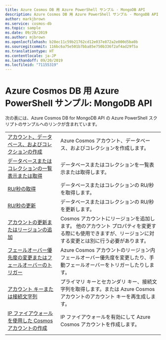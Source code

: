 ```yaml
---
title: Azure Cosmos DB 用 Azure PowerShell サンプル - MongoDB API
description: Azure Cosmos DB 用 Azure PowerShell サンプル - MongoDB API
author: markjbrown
ms.service: cosmos-db
ms.topic: sample
ms.date: 09/20/2019
ms.author: mjbrown
ms.openlocfilehash: b28ec11c59b21762cd12e037e872a2e000d5ba0b
ms.sourcegitcommit: 116bc6a75e501b7bba85e750b336f2af4ad29f5a
ms.translationtype: HT
ms.contentlocale: ja-JP
ms.lasthandoff: 09/20/2019
ms.locfileid: "71155319"
---
```

# <a name="azure-powershell-samples-for-azure-cosmos-db-mongodb-api"></a>Azure Cosmos DB 用 Azure PowerShell サンプル: MongoDB API

次の表には、Azure Cosmos DB for MongoDB API の Azure PowerShell スクリプトのサンプルへのリンクが含まれています。

| | |
|---|---|
|[アカウント、データベース、およびコレクションの作成](scripts/powershell/mongodb/ps-mongodb-create.md?toc=%2fpowershell%2fmodule%2ftoc.json)| Azure Cosmos アカウント、データベース、およびコレクションを作成します。 |
|[データベースまたはコレクションの一覧表示または取得](scripts/powershell/mongodb/ps-mongodb-list-get.md?toc=%2fpowershell%2fmodule%2ftoc.json)| データベースまたはコレクションを一覧表示または取得します。 |
|[RU/秒の取得](scripts/powershell/mongodb/ps-mongodb-ru-get.md?toc=%2fpowershell%2fmodule%2ftoc.json)| データベースまたはコレクションの RU/秒を取得します。 |
|[RU/秒の更新](scripts/powershell/mongodb/ps-mongodb-ru-update.md?toc=%2fpowershell%2fmodule%2ftoc.json)| データベースまたはコレクションの RU/秒を更新します。 |
|[アカウントの更新またはリージョンの追加](scripts/powershell/common/ps-account-update.md?toc=%2fpowershell%2fmodule%2ftoc.json)| Cosmos アカウントにリージョンを追加します。 他のアカウント プロパティを変更する際にも使用できますが、リージョンに対する変更とは別に行う必要があります。 |
|[フェールオーバー優先度の変更またはフェールオーバーのトリガー](scripts/powershell/common/ps-account-failover-priority-update.md?toc=%2fpowershell%2fmodule%2ftoc.json)| Azure Cosmos アカウントのリージョン内フェールオーバー優先度を変更したり、手動フェールオーバーをトリガーしたりします。 |
|[アカウント キーまたは接続文字列](scripts/powershell/common/ps-account-keys-connection-strings.md?toc=%2fpowershell%2fmodule%2ftoc.json)| プライマリ キーとセカンダリ キー、接続文字列を取得します。または Azure Cosmos アカウントのアカウント キーを再生成します。 |
|[IP ファイアウォールを使用した Cosmos アカウントの作成](scripts/powershell/common/ps-account-firewall-create.md?toc=%2fpowershell%2fmodule%2ftoc.json)| IP ファイアウォールを有効にして Azure Cosmos アカウントを作成します。 |
|||
